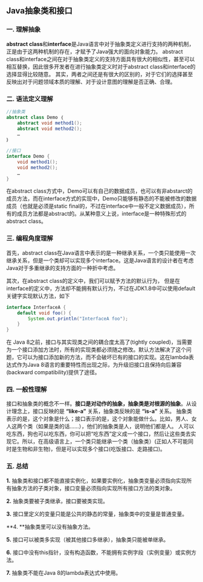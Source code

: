 ## Java抽象类和接口

### 一. 理解抽象

**abstract class**和**interface**是Java语言中对于抽象类定义进行支持的两种机制，正是由于这两种机制的存在，才赋予了Java强大的面向对象能力。 abstract class和interface之间在对于抽象类定义的支持方面具有很大的相似性，甚至可以相互替换，因此很多开发者在进行抽象类定义时对于abstract class和interface的选择显得比较随意。 其实，两者之间还是有很大的区别的，对于它们的选择甚至反映出对于问题领域本质的理解、对于设计意图的理解是否正确、合理。 



### 二. 语法定义理解

```java
//抽象类
abstract class Demo ｛
    abstract void method1();
	abstract void method2();
	… 
｝

//接口
interface Demo {
	void method1();
	void method2();
	… 
}
```

在abstract class方式中，Demo可以有自己的数据成员，也可以有非abstarct的成员方法，而在interface方式的实现中，Demo只能够有静态的不能被修改的数据成员（也就是必须是static final的，不过在interface中一般不定义数据成员），所有的成员方法都是abstract的。从某种意义上说，interface是一种特殊形式的abstract class。



### 三. 编程角度理解

首先，abstract class在Java语言中表示的是一种继承关系，一个类只能使用一次继承关系，但是一个类却可以实现多个interface。这是Java语言的设计者在考虑Java对于多重继承的支持方面的一种折中考虑。 

其次，在abstract class的定义中，我们可以赋予方法的默认行为， 但是在interface的定义中，方法却不能拥有默认行为，不过在JDK1.8中可以使用default关键字实现默认方法，如下

```java
interface InterfaceA {
    default void foo() {
        System.out.println("InterfaceA foo"); 
    } 
}
```

在 Java 8之前，接口与其实现类之间的耦合度太高了(tightly coupled)，当需要为一个接口添加方法时，所有的实现类都必须随之修改。默认方法解决了这个问题，它可以为接口添加新的方法，而不会破坏已有的接口的实现。这在lambda表达式作为Java 8语言的重要特性而出现之际，为升级旧接口且保持向后兼容 (backward compatibility)提供了途径。



### 四. 一般性理解

接口和抽象类的概念不一样。**接口是对动作的抽象，抽象类是对根源的抽象**。从设计理念上，接口反映的是 **“like-a”** 关系，抽象类反映的是 **“is-a”** 关系。 抽象类表示的是，这个对象是什么；接口表示的是，这个对象能做什么。比如，男人、女人这两个类（如果是类的话……），他们的抽象类是人，说明他们都是人。 人可以吃东西，狗也可以吃东西，你可以把“吃东西”定义成一个接口，然后让这些类去实现它。所以，在高级语言上，一个类只能继承一个类（抽象类）(正如人不可能同时是生物和非生物)，但是可以实现多个接口(吃饭接口、走路接口)。 



### 五. 总结

**1.** 抽象类和接口都不能直接实例化，如果要实例化，抽象类变量必须指向实现所有抽象方法的子类对象，接口变量必须指向实现所有接口方法的类对象。 

**2.** 抽象类要被子类继承，接口要被类实现。 

**3.** 接口里定义的变量只能是公共的静态的常量，抽象类中的变量是普通变量。 

**4. **抽象类里可以没有抽象方法。 

**5.** 接口可以被类多实现（被其他接口多继承），抽象类只能被单继承。 

**6.** 接口中没有this指针，没有构造函数，不能拥有实例字段（实例变量）或实例方法。 

**7.** 抽象类不能在Java 8的lambda表达式中使用。